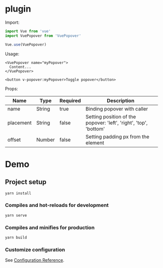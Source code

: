 # plugin

Import:

```javascript
import Vue from 'vue'
import VuePopover from 'VuePopover'

Vue.use(VuePopover)
```

Usage:

```vue
<VuePopover name="myPopover">
  Content...
</VuePopover>

<button v-popover:myPopover>Toggle popover</button>
```

Props:

| Name       | Type                   | Required | Description                                                       |
| ---------- | ---------------------- | -------- | ----------------------------------------------------------------- |
| name       | String                 | true     | Binding popover with caller                                       |
| placement  | String                 | false    | Setting position of the popover: 'left', 'right', 'top', 'bottom' |
| offset     | Number                 | false    | Setting padding px from the element                               |


# Demo

## Project setup
```
yarn install
```

### Compiles and hot-reloads for development
```
yarn serve
```

### Compiles and minifies for production
```
yarn build
```

### Customize configuration
See [Configuration Reference](https://cli.vuejs.org/config/).
